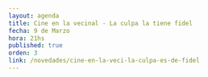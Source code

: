 ```yaml
---
layout: agenda
title: Cine en la vecinal - La culpa la tiene fidel
fecha: 9 de Marzo
hora: 21hs 
published: true
orden: 3
link: /novedades/cine-en-la-veci-la-culpa-es-de-fidel
---
```

